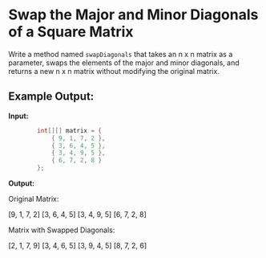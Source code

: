 # Swap the Major and Minor Diagonals of a Square Matrix

Write a method named `swapDiagonals` that takes an n x n matrix as a parameter, swaps the elements of the major and minor diagonals, and returns a new n x n matrix without modifying the original matrix.

## Example Output:

**Input:**

```java
        int[][] matrix = {
            { 9, 1, 7, 2 },
            { 3, 6, 4, 5 },
            { 3, 4, 9, 5 },
            { 6, 7, 2, 8 }
        };
```
**Output:**

Original Matrix:

[9, 1, 7, 2]
[3, 6, 4, 5]
[3, 4, 9, 5]
[6, 7, 2, 8]

Matrix with Swapped Diagonals:

[2, 1, 7, 9]
[3, 4, 6, 5]
[3, 9, 4, 5]
[8, 7, 2, 6]